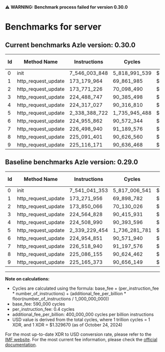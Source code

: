 ⚠️ **WARNING: Benchmark process failed for version 0.30.0**

# Benchmarks for server

## Current benchmarks Azle version: 0.30.0

| Id  | Method Name         | Instructions  | Cycles        | USD           | USD/Million Calls | Change                              |
| --- | ------------------- | ------------- | ------------- | ------------- | ----------------- | ----------------------------------- |
| 0   | init                | 7_546_003_848 | 5_818_991_539 | $0.0077373385 | $7_737.33         | <font color="red">+4_962_495</font> |
| 1   | http_request_update | 173_179_964   | 69_861_985    | $0.0000928934 | $92.89            | <font color="green">-91_992</font>  |
| 2   | http_request_update | 173_771_226   | 70_098_490    | $0.0000932079 | $93.20            | <font color="green">-78_840</font>  |
| 3   | http_request_update | 224_488_747   | 90_385_498    | $0.0001201829 | $120.18           | <font color="green">-76_081</font>  |
| 4   | http_request_update | 224_317_027   | 90_316_810    | $0.0001200916 | $120.09           | <font color="green">-191_963</font> |
| 5   | http_request_update | 2_338_388_722 | 1_735_945_488 | $0.0023082346 | $2_308.23         | <font color="green">-840_732</font> |
| 6   | http_request_update | 224_955_862   | 90_572_344    | $0.0001204313 | $120.43           | <font color="red">+1_011</font>     |
| 7   | http_request_update | 226_498_940   | 91_189_576    | $0.0001212520 | $121.25           | <font color="green">-20_000</font>  |
| 8   | http_request_update | 225_091_401   | 90_626_560    | $0.0001205034 | $120.50           | <font color="red">+5_246</font>     |
| 9   | http_request_update | 225_116_171   | 90_636_468    | $0.0001205166 | $120.51           | <font color="green">-49_202</font>  |

## Baseline benchmarks Azle version: 0.29.0

| Id  | Method Name         | Instructions  | Cycles        | USD           | USD/Million Calls |
| --- | ------------------- | ------------- | ------------- | ------------- | ----------------- |
| 0   | init                | 7_541_041_353 | 5_817_006_541 | $0.0077346991 | $7_734.69         |
| 1   | http_request_update | 173_271_956   | 69_898_782    | $0.0000929423 | $92.94            |
| 2   | http_request_update | 173_850_066   | 70_130_026    | $0.0000932498 | $93.24            |
| 3   | http_request_update | 224_564_828   | 90_415_931    | $0.0001202234 | $120.22           |
| 4   | http_request_update | 224_508_990   | 90_393_596    | $0.0001201937 | $120.19           |
| 5   | http_request_update | 2_339_229_454 | 1_736_281_781 | $0.0023086818 | $2_308.68         |
| 6   | http_request_update | 224_954_851   | 90_571_940    | $0.0001204308 | $120.43           |
| 7   | http_request_update | 226_518_940   | 91_197_576    | $0.0001212627 | $121.26           |
| 8   | http_request_update | 225_086_155   | 90_624_462    | $0.0001205006 | $120.50           |
| 9   | http_request_update | 225_165_373   | 90_656_149    | $0.0001205428 | $120.54           |

---

**Note on calculations:**

- Cycles are calculated using the formula: base_fee + (per_instruction_fee \* number_of_instructions) + (additional_fee_per_billion \* floor(number_of_instructions / 1_000_000_000))
- base_fee: 590_000 cycles
- per_instruction_fee: 0.4 cycles
- additional_fee_per_billion: 400_000_000 cycles per billion instructions
- USD value is derived from the total cycles, where 1 trillion cycles = 1 XDR, and 1 XDR = $1.329670 (as of October 24, 2024)

For the most up-to-date XDR to USD conversion rate, please refer to the [IMF website](https://www.imf.org/external/np/fin/data/rms_sdrv.aspx).
For the most current fee information, please check the [official documentation](https://internetcomputer.org/docs/current/developer-docs/gas-cost#execution).
